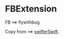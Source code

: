 # FBExtension

FB ==>  flywithbug

Copy from ==> 
[swifterSwift](https://github.com/SwifterSwift/SwifterSwif).
